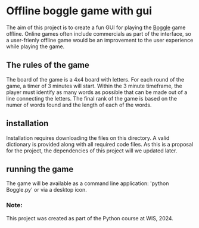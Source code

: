 # Offline boggle game with gui

The aim of this project is to create a fun GUI for playing the [Boggle](https://en.wikipedia.org/wiki/Boggle) game offline.
Online games often include commercials as part of the interface, so a user-frienly offline game would be an improvement to the user experience while playing the game. 

## The rules of the game
The board of the game is a 4x4 board with letters. For each round of the game, a timer of 3 minutes will start. Within the 3 minute timeframe, the player must identify as many words as possible that can be made out of a line connecting the letters. 
The final rank of the game is based on the numer of words found and the length of each of the words. 

## installation
Installation requires downloading the files on this directory. A valid dictionary is provided along with all required code files. 
As this is a proposal for the project, the dependencies of this project will we updated later. 

## running the game
The game will be available as a command line application: 'python Boggle.py' or via a desktop icon. 

### Note:
This project was created as part of the Python course at WIS, 2024. 

